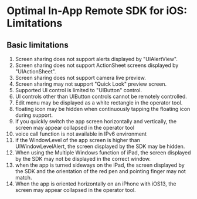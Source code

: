# Optimal In-App Remote SDK for iOS: Limitations

## Basic limitations
 1. Screen sharing does not support alerts displayed by "UIAlertView".
 2. Screen sharing does not support ActionSheet screens displayed by "UIActionSheet".
 3. Screen sharing does not support camera live preview.
 4. Screen sharing may not support "Quick Look" preview screen.
 5. Supported UI control is limited to "UIButton" control.
 6. UI controls other than UIButton controls cannot be remotely controlled.
 7. Edit menu may be displayed as a white rectangle in the operator tool.
 8. floating icon may be hidden when continuously tapping the floating icon during support.
 9. if you quickly switch the app screen horizontally and vertically, the screen may appear collapsed in the operator tool
 10. voice call function is not available in IPv6 environment
 11. if the WindowLevel of the app screen is higher than UIWindowLevelAlert, the screen displayed by the SDK may be hidden.
 12. When using the Multiple Windows function of iPad, the screen displayed by the SDK may not be displayed in the correct window.
 13. when the app is turned sideways on the iPad, the screen displayed by the SDK and the orientation of the red pen and pointing finger may not match.
 14. When the app is oriented horizontally on an iPhone with iOS13, the screen may appear collapsed in the operator tool.


